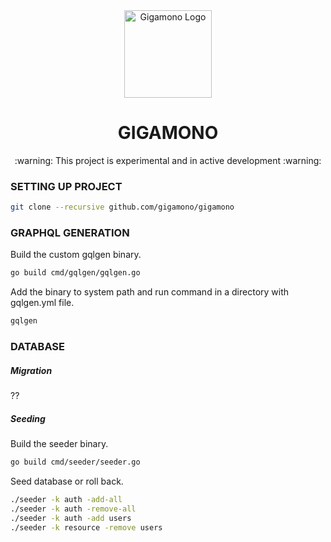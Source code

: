 <div align="center">
    <a href="#" target="_blank">
        <img src="https://raw.githubusercontent.com/gigamono/gigamono/main/media/logo.png" alt="Gigamono Logo" width="140" height="140"></img>
    </a>
</div>

<h1 align="center">GIGAMONO</h1>

<p align="center">
:warning:  This project is experimental and in active development  :warning:
</p>

### SETTING UP PROJECT

```sh
git clone --recursive github.com/gigamono/gigamono
```

### GRAPHQL GENERATION

Build the custom gqlgen binary.

```sh
go build cmd/gqlgen/gqlgen.go
```

Add the binary to system path and run command in a directory with gqlgen.yml file.

```sh
gqlgen
```

### DATABASE

##### Migration

??

##### Seeding

Build the seeder binary.

```sh
go build cmd/seeder/seeder.go
```

Seed database or roll back.

```sh
./seeder -k auth -add-all
./seeder -k auth -remove-all
./seeder -k auth -add users
./seeder -k resource -remove users
```
